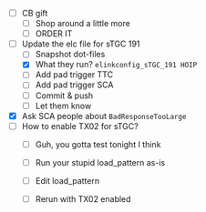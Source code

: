 - [ ] CB gift
  - [ ] Shop around a little more
  - [ ] ORDER IT
- [ ] Update the elc file for sTGC 191
  - [ ] Snapshot dot-files
  - [x] What they run? `elinkconfig_sTGC_191 HOIP`
  - [ ] Add pad trigger TTC
  - [ ] Add pad trigger SCA
  - [ ] Commit & push
  - [ ] Let them know
- [x] Ask SCA people about `BadResponseTooLarge`
- [ ] How to enable TX02 for sTGC?
  - [ ] Guh, you gotta test tonight I think
  - [ ] Run your stupid load_pattern as-is
  - [ ] Edit load_pattern
  - [ ] Rerun with TX02 enabled
  
